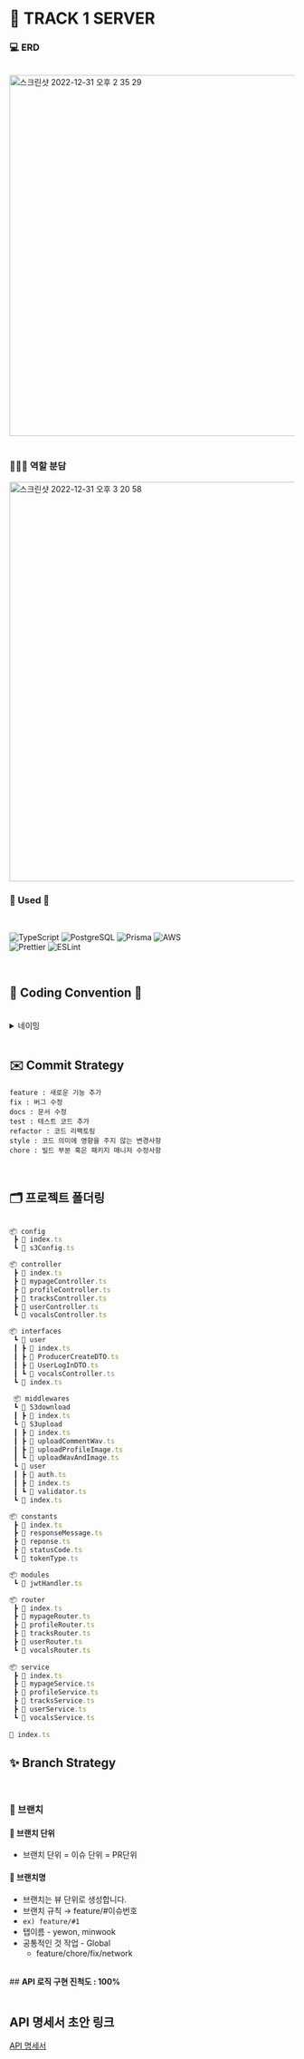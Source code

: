 # 💫 TRACK 1 SERVER

### <strong> 💻 ERD </strong>

<br/>
<img width="637" alt="스크린샷 2022-12-31 오후 2 35 29" src="https://user-images.githubusercontent.com/86148470/210127180-52a41baa-71dd-481c-ba87-f218c101b03b.png">
<br/>
<br/>

### <strong> 👩🏻‍💻 역할 분담 </strong>
<img width="705" alt="스크린샷 2022-12-31 오후 3 20 58" src="https://user-images.githubusercontent.com/86148470/210127304-762814aa-6323-40ee-85b4-282d64c06931.png">


<br>

### <strong> 🏃 Used 🏃 </strong>
<br>
<p>
<img alt="TypeScript" src="https://img.shields.io/badge/typescript-%23007ACC.svg?style=for-the-badge&logo=typescript&logoColor=white"/>
<img alt="PostgreSQL" src="https://img.shields.io/badge/PostgreSQL-4169E1.svg?style=for-the-badge&logo=postgresql&logoColor=white"/>
<img alt="Prisma" src="https://img.shields.io/badge/Prisma-2D3748.svg?style=for-the-badge&logo=Prisma&logoColor=white"/>
<img alt="AWS" src="https://img.shields.io/badge/AWS-%23FF9900.svg?style=for-the-badge&logo=amazon-aws&logoColor=white"/><br>
<img alt="Prettier" src="https://img.shields.io/badge/Prettier-F7B93E.svg?style=for-the-badge&logo=Prettier&logoColor=black"/>
<img alt="ESLint" src="https://img.shields.io/badge/ESLint-4B32C3.svg?style=for-the-badge&logo=ESLint&logoColor=white"/>
</p>
  
<br>

## 🏃 Coding Convention 🏃
<br>
<details markdown="1">
<summary>네이밍</summary>

### DB

- DB 이름은 **UpperCamelCase**를 사용합니다.

<br>

### 함수, 변수, 타입
- 함수와 변수에는 **lowerCamelCase**를 사용합니다.
- 함수명은 동사로 시작합니다.
- 타입명은 **파스칼케이스**를 사용합니다.
  - interface이름에 I를 붙이지 않습니다.
- 기본 클래스 파일을 생성하거나 컴포넌트를 생성할 때는 약어 규칙에 따라 네이밍합니다.  

<br>

### 변수 네이밍

- `사진` → photo
- `유저` → user 
- `배열을 담은 변수`→ ~s(복수형)
- `상태` → status 

---
</details>

<br>

## ✉️ Commit Strategy

```
feature : 새로운 기능 추가
fix : 버그 수정
docs : 문서 수정
test : 테스트 코드 추가
refactor : 코드 리팩토링
style : 코드 의미에 영향을 주지 않는 변경사항
chore : 빌드 부분 혹은 패키지 매니저 수정사항
```
<br>

## 🗂 프로젝트 폴더링

```jsx

📦 config             
 ┣ 📜 index.ts
 ┗ 📜 s3Config.ts

📦 controller               
 ┣ 📜 index.ts
 ┣ 📜 mypageController.ts
 ┣ 📜 profileController.ts
 ┣ 📜 tracksController.ts
 ┣ 📜 userController.ts
 ┗ 📜 vocalsController.ts

📦 interfaces                
 ┗ 📂 user
 ┃ ┣ 📜 index.ts
 ┃ ┣ 📜 ProducerCreateDTO.ts
 ┃ ┣ 📜 UserLogInDTO.ts
 ┃ ┗ 📜 vocalsController.ts
 ┗ 📜 index.ts
 
 📦 middlewares               
 ┗ 📂 S3download
 ┃ ┣ 📜 index.ts
 ┗ 📂 S3upload
 ┃ ┣ 📜 index.ts
 ┃ ┣ 📜 uploadCommentWav.ts
 ┃ ┣ 📜 uploadProfileImage.ts
 ┃ ┗ 📜 uploadWavAndImage.ts
 ┗ 📂 user
 ┃ ┣ 📜 auth.ts
 ┃ ┣ 📜 index.ts
 ┃ ┗ 📜 validator.ts
 ┗ 📜 index.ts

📦 constants                  
 ┣ 📜 index.ts
 ┣ 📜 responseMessage.ts
 ┣ 📜 reponse.ts
 ┣ 📜 statusCode.ts
 ┗ 📜 tokenType.ts

📦 modules                   
 ┗ 📜 jwtHandler.ts

📦 router                   
 ┣ 📜 index.ts
 ┣ 📜 mypageRouter.ts
 ┣ 📜 profileRouter.ts
 ┣ 📜 tracksRouter.ts
 ┣ 📜 userRouter.ts
 ┗ 📜 vocalsRouter.ts
 
📦 service                  
 ┣ 📜 index.ts
 ┣ 📜 mypageService.ts
 ┣ 📜 profileService.ts
 ┣ 📜 tracksService.ts
 ┣ 📜 userService.ts
 ┗ 📜 vocalsService.ts
 
📜 index.ts
```

## ✨ Branch Strategy
<br>
	
### 🌴 브랜치
#### 📌 브랜치 단위
- 브랜치 단위 = 이슈 단위 = PR단위

#### 📌 브랜치명
- 브랜치는 뷰 단위로 생성합니다.
- 브랜치 규칙 → feature/#이슈번호
- `ex) feature/#1`
- 탭이름 - yewon, minwook 
- 공통적인 것 작업 - Global
    - feature/chore/fix/network

<br>
## <strong> API 로직 구현 진척도 : 100% </strong>
<br>
<br>

## <strong> API 명세서 초안 링크 </strong>

[API 명세서](https://granite-allosaurus-84c.notion.site/API-Docs-76a02ccc9b4e4fe9bd4dc48335242ec5)

<br>





